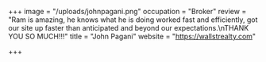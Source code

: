 +++
image = "/uploads/johnpagani.png"
occupation = "Broker"
review = "Ram is amazing, he knows what he is doing worked fast and efficiently, got our site up faster than anticipated and beyond our expectations.\nTHANK YOU SO MUCH!!!"
title = "John Pagani"
website = "https://wallstrealty.com"

+++
